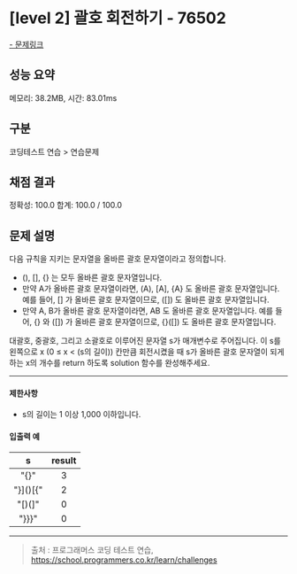 # [level 2] 괄호 회전하기 - 76502

<a href="https://school.programmers.co.kr/learn/courses/30/lessons/76502">- 문제링크</a>

## 성능 요약

메모리: 38.2MB, 시간: 83.01ms

## 구분

코딩테스트 연습 > 연습문제

## 채점 결과

정확성: 100.0
합계: 100.0 / 100.0

## 문제 설명

다음 규칙을 지키는 문자열을 올바른 괄호 문자열이라고 정의합니다.

- (), [], {} 는 모두 올바른 괄호 문자열입니다.
- 만약 A가 올바른 괄호 문자열이라면, (A), [A], {A} 도 올바른 괄호 문자열입니다. 예를 들어, [] 가 올바른 괄호 문자열이므로, ([]) 도 올바른 괄호 문자열입니다.
- 만약 A, B가 올바른 괄호 문자열이라면, AB 도 올바른 괄호 문자열입니다. 예를 들어, {} 와 ([]) 가 올바른 괄호 문자열이므로, {}([]) 도 올바른 괄호 문자열입니다.

대괄호, 중괄호, 그리고 소괄호로 이루어진 문자열 s가 매개변수로 주어집니다. 이 s를 왼쪽으로 x (0 ≤ x < (s의 길이)) 칸만큼 회전시켰을 때 s가 올바른 괄호 문자열이 되게 하는 x의 개수를 return 하도록 solution 함수를 완성해주세요.

---

#### 제한사항

- s의 길이는 1 이상 1,000 이하입니다.

#### 입출력 예

|  **s**   | **result** |
| :------: | :--------: |
| "[](){}" |     3      |
| "}]()[{" |     2      |
|  "[)(]"  |     0      |
|  "}}}"   |     0      |

---

> 출처 : 프로그래머스 코딩 테스트 연습, <https://school.programmers.co.kr/learn/challenges>
